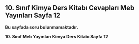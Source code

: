 ## 10. Sınıf Kimya Ders Kitabı Cevapları Meb Yayınları Sayfa 12

**Bu sayfada soru bulunmamaktadır.**

**10. Sınıf Meb Yayınları Kimya Ders Kitabı Sayfa 12**